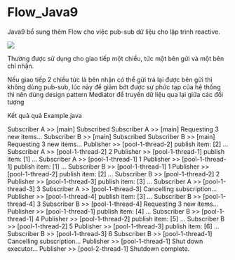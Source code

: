 # Flow_Java9
Java9 bổ sung thêm Flow cho việc pub-sub dữ liệu cho lập trình reactive.

<img src='https://github.com/LongHuu100/Flow_Java9/blob/main/java-9-flow-pubisher-subscriber-example.png' />

Thường được sử dụng cho giao tiếp một chiều, tức một bên gửi và một bên chỉ nhận.

Nếu giao tiếp 2 chiều tức là bên nhận có thể gửi trả lại được bên gửi thì không dùng pub-sub, lúc này để giảm bớt được sự phức tạp của hệ thống thì nên dùng design pattern Mediator
để truyền dữ liệu qua lại giữa các đối tượng

Kết quả quả Example.java 

Subscriber A >> [main] Subscribed
Subscriber A >> [main] Requesting 3 new items...
Subscriber B >> [main] Subscribed
Subscriber B >> [main] Requesting 3 new items...
Publisher >> [pool-1-thread-2] publish item: [2] ...
Subscriber A >> [pool-1-thread-2] 2
Publisher >> [pool-1-thread-1] publish item: [1] ...
Subscriber A >> [pool-1-thread-1] 1
Publisher >> [pool-1-thread-1] publish item: [1] ...
Subscriber B >> [pool-1-thread-1] 1
Publisher >> [pool-1-thread-2] publish item: [2] ...
Subscriber B >> [pool-1-thread-2] 2
Publisher >> [pool-1-thread-3] publish item: [3] ...
Subscriber A >> [pool-1-thread-3] 3
Subscriber A >> [pool-1-thread-3] Cancelling subscription...
Publisher >> [pool-1-thread-4] publish item: [3] ...
Subscriber B >> [pool-1-thread-4] 3
Subscriber B >> [pool-1-thread-4] Requesting 3 new items...
Publisher >> [pool-1-thread-1] publish item: [4] ...
Subscriber B >> [pool-1-thread-1] 4
Publisher >> [pool-1-thread-2] publish item: [5] ...
Subscriber B >> [pool-1-thread-2] 5
Publisher >> [pool-1-thread-3] publish item: [6] ...
Subscriber B >> [pool-1-thread-3] 6
Subscriber B >> [pool-1-thread-1] Cancelling subscription...
Publisher >> [pool-1-thread-1] Shut down executor...
Publisher >> [pool-2-thread-1] Shutdown complete.
